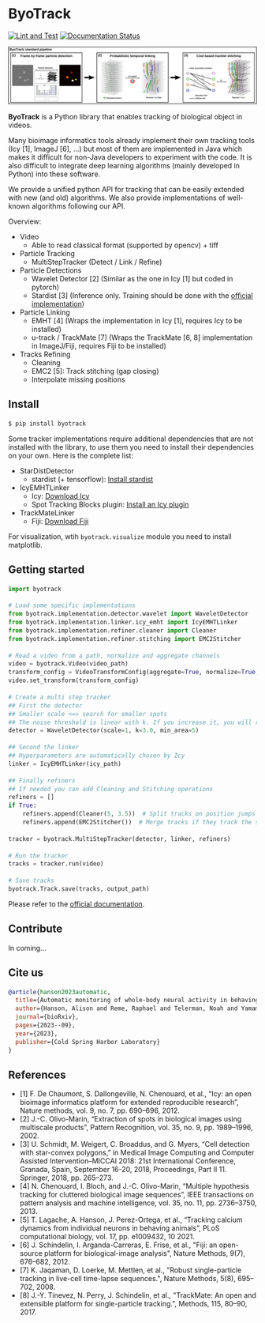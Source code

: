 # ByoTrack
[![Lint and Test](https://github.com/raphaelreme/byotrack/actions/workflows/tests.yml/badge.svg)](https://github.com/raphaelreme/byotrack/actions/workflows/tests.yml)
[![Documentation Status](https://readthedocs.org/projects/byotrack/badge/?version=latest)](https://byotrack.readthedocs.io/en/latest/?badge=latest)

![pipeline](docs/source/images/tracking.svg)

**ByoTrack** is a Python library that enables tracking of biological object in videos.

Many bioimage informatics tools already implement their own tracking tools (Icy [1], ImageJ [6], ...) but most of them are implemented in Java which makes it difficult for non-Java developers to experiment with the code. It is also difficult to integrate deep learning algorithms (mainly developed in Python) into these software.

We provide a unified python API for tracking that can be easily extended with new (and old) algorithms. We also provide implementations of well-known algorithms following our API.

Overview:
* Video
    * Able to read classical format (supported by opencv) + tiff
* Particle Tracking
    * MultiStepTracker (Detect / Link / Refine)
* Particle Detections
    * Wavelet Detector [2] (Similar as the one in Icy [1] but coded in pytorch)
    * Stardist [3] (Inference only. Training should be done with the [official implementation](https://github.com/stardist/stardist))
* Particle Linking
    * EMHT [4] (Wraps the implementation in Icy [1], requires Icy to be installed)
    * u-track / TrackMate [7] (Wraps the TrackMate [6, 8] implementation in ImageJ/Fiji, requires Fiji to be installed)
* Tracks Refining
    * Cleaning
    * EMC2 [5]: Track stitching (gap closing)
    * Interpolate missing positions


## Install

```bash
$ pip install byotrack
```

Some tracker implementations require additional dependencies that are not installed with the library, to use them you need to install their dependencies on your own.
Here is the complete list:


- StarDistDetector
    - stardist (+ tensorflow): [Install stardist](https://github.com/stardist/stardist#installation>)
- IcyEMHTLinker
    - Icy: [Download Icy](https://icy.bioimageanalysis.org/download/)
    - Spot Tracking Blocks plugin: [Install an Icy plugin](https://icy.bioimageanalysis.org/tutorial/how-to-install-an-icy-plugin/)
- TrackMateLinker
    - Fiji: [Download Fiji](https://imagej.net/downloads)

For visualization, wtih `byotrack.visualize` module you need to install matplotlib.

## Getting started

```python
import byotrack

# Load some specific implementations
from byotrack.implementation.detector.wavelet import WaveletDetector
from byotrack.implementation.linker.icy_emht import IcyEMHTLinker
from byotrack.implementation.refiner.cleaner import Cleaner
from byotrack.implementation.refiner.stitching import EMC2Stitcher

# Read a video from a path, normalize and aggregate channels
video = byotrack.Video(video_path)
transform_config = VideoTransformConfig(aggregate=True, normalize=True, q_min=0.01, q_max=0.999)
video.set_transform(transform_config)

# Create a multi step tracker
## First the detector
## Smaller scale <=> search for smaller spots
## The noise threshold is linear with k. If you increase it, you will retrieve less spots.
detector = WaveletDetector(scale=1, k=3.0, min_area=5)

## Second the linker
## Hyperparameters are automatically chosen by Icy
linker = IcyEMHTLinker(icy_path)

## Finally refiners
## If needed you can add Cleaning and Stitching operations
refiners = []
if True:
    refiners.append(Cleaner(5, 3.5))  # Split tracks on position jumps and drop small ones
    refiners.append(EMC2Stitcher())  # Merge tracks if they track the same particle

tracker = byotrack.MultiStepTracker(detector, linker, refiners)

# Run the tracker
tracks = tracker.run(video)

# Save tracks
byotrack.Track.save(tracks, output_path)
```

Please refer to the [official documentation](https://byotrack.readthedocs.io/en/latest/).

## Contribute

In coming...

## Cite us

```bibtex
@article{hanson2023automatic,
  title={Automatic monitoring of whole-body neural activity in behaving Hydra},
  author={Hanson, Alison and Reme, Raphael and Telerman, Noah and Yamamoto, Wataru and Olivo-Marin, Jean-Christophe and Lagache, Thibault and Yuste, Rafael},
  journal={bioRxiv},
  pages={2023--09},
  year={2023},
  publisher={Cold Spring Harbor Laboratory}
}
```

## References


* [1] F. De Chaumont, S. Dallongeville, N. Chenouard, et al., “Icy:
      an open bioimage informatics platform for extended reproducible
      research”, Nature methods, vol. 9, no. 7, pp. 690–696, 2012.
* [2] J.-C. Olivo-Marin, “Extraction of spots in biological images
      using multiscale products”, Pattern Recognition, vol. 35, no. 9,
      pp. 1989–1996, 2002.
* [3] U. Schmidt, M. Weigert, C. Broaddus, and G. Myers, “Cell detection
      with star-convex polygons,” in Medical Image Computing and
      Computer Assisted Intervention–MICCAI 2018: 21st International
      Conference, Granada, Spain, September 16-20, 2018, Proceedings,
      Part II 11. Springer, 2018, pp. 265–273.
* [4] N. Chenouard, I. Bloch, and J.-C. Olivo-Marin, “Multiple hypothesis
      tracking for cluttered biological image sequences”,
      IEEE transactions on pattern analysis and machine intelligence,
      vol. 35, no. 11, pp. 2736–3750, 2013.
* [5] T. Lagache, A. Hanson, J. Perez-Ortega, et al., “Tracking calcium
      dynamics from individual neurons in behaving animals”,
      PLoS computational biology, vol. 17, pp. e1009432, 10 2021.
* [6] J. Schindelin, I. Arganda-Carreras, E. Frise, et al., "Fiji:
      an open-source platform for biological-image analysis", Nature
      Methods, 9(7), 676–682, 2012.
* [7] K. Jaqaman, D. Loerke, M. Mettlen, et al., "Robust single-particle
      tracking in live-cell time-lapse sequences.", Nature Methods, 5(8),
      695–702, 2008.
* [8] J.-Y. Tinevez, N. Perry, J. Schindelin, et al., "TrackMate: An
      open and extensible platform for single-particle tracking.",
      Methods, 115, 80–90, 2017.
